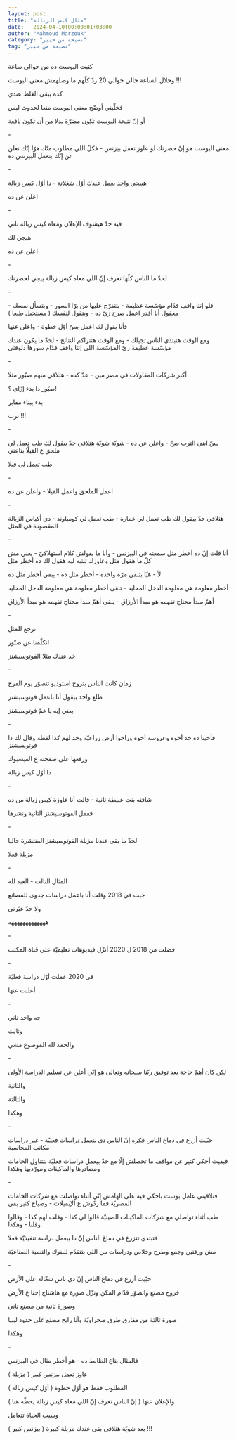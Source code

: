 ```yaml
---
layout: post
title: "مثال كيس الزبالة"
date:   2024-04-10T00:00:01+03:00
author: "Mahmoud Marzouk"
category: "نصيحة من خبير"
tag: "نصيحة من خبير"
---
```



كتبت البوست ده من حوالي ساعة

وخلال الساعة جالي حوالي 20 ردّ كلّهم ما وصلهمش معنى
البوست !!!

كده يبقى الغلط عندي

فخلّيني أوضّح معنى البوست منعا لحدوث لبس

أو إنّ نتيجة البوست تكون مضرّة بدلا من أن تكون
نافعة

\-

معنى البوست هو إنّ حضرتك لو عاوز تعمل بيزنس - فكلّ اللي
مطلوب منّك هوّا إنّك تعلن عن إنّك بتعمل البيزنس ده

\-

هييجي واحد يعمل عندك أوّل شغلانة - دا أوّل كيس
زبالة

اعلن عن ده

\-

فيه حدّ هيشوف الإعلان ومعاه كيس زبالة تاني

هيجي لك

اعلن عن ده

\-

لحدّ ما الناس كلّها تعرف إنّ اللي معاه كيس زبالة ييجي
لحضرتك

\-

فلو إنتا واقف قدّام مؤسّسة عظيمة - بتتفرّج عليها من برّا
السور - وبتسأل نفسك - معقول أنا أقدر اعمل صرح زيّ ده - وبتقول لنفسك (
مستحيل طبعا )

فأنا بقول لك اعمل بسّ أوّل خطوة - واعلن عنها

ومع الوقت هتبتدي الناس تجيلك - ومع الوقت هتتراكم
النتائج - لحدّ ما يكون عندك مؤسّسة عظيمة زيّ المؤسّسة اللي إنتا واقف قدّام
سورها دلوقتي

\-

أكبر شركات المقاولات في مصر مين - عدّ كده - هتلاقي منهم
صبّور مثلا

صبّور دا بدء إزّاي ؟!

بدء ببناء مقابر

ترب !!!

\-

بسّ ابني الترب صحّ - واعلن عن ده - شويّة شويّة هتلاقي حدّ
بيقول لك طب تعمل لي ملحق ع الفيلّا بتاعتي

طب تعمل لي فيلا

\-

اعمل الملحق واعمل الفيلا - واعلن عن ده

\-

هتلاقي حدّ بيقول لك طب تعمل لي عمارة - طب تعمل لي
كومباوند - دي أكياس الزبالة المقصودة في المثل

\-

أنا قلت إنّ ده أخطر مثل سمعته في البيزنس - وأنا ما بقولش
كلام استهلاكيّ - يعني مش كلّ ما هقول مثل وعاوزك تنتبه ليه هقول لك ده أخطر
مثل

لأ - هيّا بتبقى مرّة واحدة - أخطر مثل ده - يبقى أخطر مثل
ده

أخطر معلومة هي معلومة الدخل المحايد - تبقى أخطر معلومة
هي معلومة الدخل المحايد

أهمّ مبدأ محتاج تفهمه هو مبدأ الأرزاق - يبقى أهمّ مبدا
محتاج تفهمه هو مبدأ الأرزاق

\-

نرجع للمثل

اتكلّمنا عن صبّور

خد عندك مثلا الفوتوسيشنز

\-

زمان كانت الناس بتروح استوديو تتصوّر يوم الفرح

طلع واحد بيقول أنا باعمل فوتوسيشنز

يعني إيه يا عمّ فوتوسيشنز

\-

فأخينا ده خد أخوه وعروسة أخوه وراحوا أرض زراعيّة وخد لهم
كذا لقطة وقال لك دا فوتويسشنز

ورفعها على صفحته ع الفيسبوك

دا أوّل كيس زبالة

\-

شافته بنت عبيطة تانية - قالت أنا عاوزة كيس زبالة من
ده

فعمل الفوتوسيشنز التانية ونشرها

\-

لحدّ ما بقى عندنا مزبلة الفوتوسيشنز المنتشرة حاليا

مزبلة فعلا

\-

المثال التالت - العبد لله

جيت في 2018 وقلت أنا باعمل دراسات جدوى للمصانع

ولا حدّ عبّرني

هههههههههههههه

\-

فضلت من 2018 ل 2020 أنزّل فيديوهات تعليميّة على قناة
المكتب

\-

في 2020 عملت أوّل دراسة فعليّة

أعلنت عنها

\-

جه واحد تاني

وتالت

والحمد لله الموضوع مشي

\-

لكن كان أهمّ حاجة بعد توفيق ربّنا سبحانه وتعالى هو إنّي
أعلن عن تسليم الدراسة الأولى

والتانية

والتالتة

وهكذا

\-

حبّيت أزرع في دماغ الناس فكرة إنّ الناس دي بتعمل دراسات
فعليّة - غير دراسات مكاتب المحاسبة

فبقيت أحكي كتير عن مواقف ما تحصلش إلّا مع حدّ بيعمل دراسات
فعليّة بتتناول الخامات ومصادرها والماكينات ومورّديها وهكذا

\-

فتلاقيني عامل بوست باحكي فيه على الهامش إنّي أثناء تواصلت
مع شركات الخامات المصريّة فما ردّوش ع الإيميلات - وصياح كتير بقى

طب أثناء تواصلي مع شركات الماكينات الصينيّة قالوا لي
كذا - وقلت لهم كذا - وقالوا وقلنا - وهكذا

فتبتدي تتزرع في دماغ الناس إنّ دا بيعمل دراسة تنفيذيّة
فعلا

مش ورقتين وجمع وطرح وخلاص ودراسات من اللي بتتقدّم للبنوك
والتنمية الصناعيّة

\-

حبّيت أزرع في دماغ الناس إنّ دي ناس شغّالة على الأرض

فروح مصنع واتصوّر قدّام المكن ونزّل صورة مع هاشتاج إحنا ع
الأرض

وصورة تانية من مصنع تاني

صورة تالتة من مفارق طرق صحراويّة وأنا رايح مصنع على حدود
ليبيا

وهكذا

\-

فالمثال بتاع الظابط ده - هو أخطر مثال في البيزنس

عاوز تعمل بيزنس كبير ( مزبلة )

المطلوب فقط هو أوّل خطوة ( أوّل كيس زبالة )

والإعلان عنها ( إنّ الناس تعرف إنّ اللي معاه كيس زبالة
يحطّه هنا )

وسيب الحياة تتعامل

بعد شويّة هتلاقي بقى عندك مزبلة كبيرة ( بيزنس كبير
) !!!
